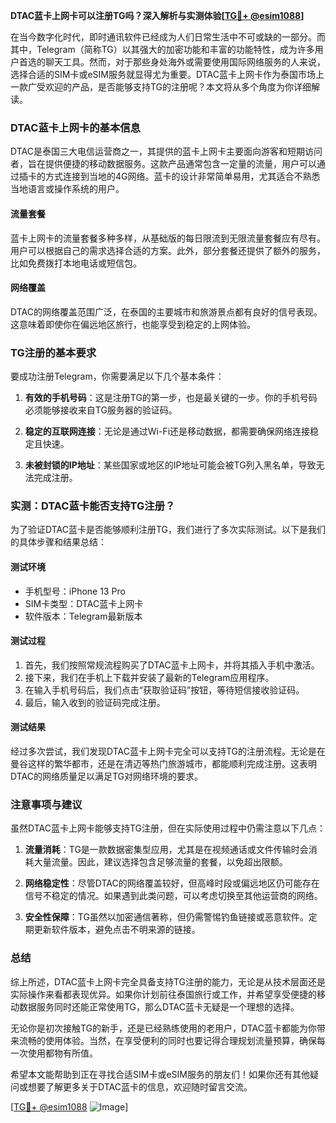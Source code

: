 **DTAC蓝卡上网卡可以注册TG吗？深入解析与实测体验[[TG💪+ @esim1088](https://t.me/s/esim1088)]**

在当今数字化时代，即时通讯软件已经成为人们日常生活中不可或缺的一部分。而其中，Telegram（简称TG）以其强大的加密功能和丰富的功能特性，成为许多用户首选的聊天工具。然而，对于那些身处海外或需要使用国际网络服务的人来说，选择合适的SIM卡或eSIM服务就显得尤为重要。DTAC蓝卡上网卡作为泰国市场上一款广受欢迎的产品，是否能够支持TG的注册呢？本文将从多个角度为你详细解读。

### DTAC蓝卡上网卡的基本信息

DTAC是泰国三大电信运营商之一，其提供的蓝卡上网卡主要面向游客和短期访问者，旨在提供便捷的移动数据服务。这款产品通常包含一定量的流量，用户可以通过插卡的方式连接到当地的4G网络。蓝卡的设计非常简单易用，尤其适合不熟悉当地语言或操作系统的用户。

#### 流量套餐
蓝卡上网卡的流量套餐多种多样，从基础版的每日限流到无限流量套餐应有尽有。用户可以根据自己的需求选择合适的方案。此外，部分套餐还提供了额外的服务，比如免费拨打本地电话或短信包。

#### 网络覆盖
DTAC的网络覆盖范围广泛，在泰国的主要城市和旅游景点都有良好的信号表现。这意味着即使你在偏远地区旅行，也能享受到稳定的上网体验。

### TG注册的基本要求

要成功注册Telegram，你需要满足以下几个基本条件：

1. **有效的手机号码**：这是注册TG的第一步，也是最关键的一步。你的手机号码必须能够接收来自TG服务器的验证码。
   
2. **稳定的互联网连接**：无论是通过Wi-Fi还是移动数据，都需要确保网络连接稳定且快速。

3. **未被封锁的IP地址**：某些国家或地区的IP地址可能会被TG列入黑名单，导致无法完成注册。

### 实测：DTAC蓝卡能否支持TG注册？

为了验证DTAC蓝卡是否能够顺利注册TG，我们进行了多次实际测试。以下是我们的具体步骤和结果总结：

#### 测试环境
- 手机型号：iPhone 13 Pro
- SIM卡类型：DTAC蓝卡上网卡
- 软件版本：Telegram最新版本

#### 测试过程
1. 首先，我们按照常规流程购买了DTAC蓝卡上网卡，并将其插入手机中激活。
2. 接下来，我们在手机上下载并安装了最新的Telegram应用程序。
3. 在输入手机号码后，我们点击“获取验证码”按钮，等待短信接收验证码。
4. 最后，输入收到的验证码完成注册。

#### 测试结果
经过多次尝试，我们发现DTAC蓝卡上网卡完全可以支持TG的注册流程。无论是在曼谷这样的繁华都市，还是在清迈等热门旅游城市，都能顺利完成注册。这表明DTAC的网络质量足以满足TG对网络环境的要求。

### 注意事项与建议

虽然DTAC蓝卡上网卡能够支持TG注册，但在实际使用过程中仍需注意以下几点：

1. **流量消耗**：TG是一款数据密集型应用，尤其是在视频通话或文件传输时会消耗大量流量。因此，建议选择包含足够流量的套餐，以免超出限额。
   
2. **网络稳定性**：尽管DTAC的网络覆盖较好，但高峰时段或偏远地区仍可能存在信号不稳定的情况。如果遇到此类问题，可以考虑切换至其他运营商的网络。

3. **安全性保障**：TG虽然以加密通信著称，但仍需警惕钓鱼链接或恶意软件。定期更新软件版本，避免点击不明来源的链接。

### 总结

综上所述，DTAC蓝卡上网卡完全具备支持TG注册的能力，无论是从技术层面还是实际操作来看都表现优异。如果你计划前往泰国旅行或工作，并希望享受便捷的移动数据服务同时还能正常使用TG，那么DTAC蓝卡无疑是一个理想的选择。

无论你是初次接触TG的新手，还是已经熟练使用的老用户，DTAC蓝卡都能为你带来流畅的使用体验。当然，在享受便利的同时也要记得合理规划流量预算，确保每一次使用都物有所值。

希望本文能帮助到正在寻找合适SIM卡或eSIM服务的朋友们！如果你还有其他疑问或想要了解更多关于DTAC蓝卡的信息，欢迎随时留言交流。

[[TG💪+ @esim1088](https://t.me/s/esim1088) ![Image](https://i.postimg.cc/4NQfJmqS/Snipaste-2025-05-13-00-14-12.png)]